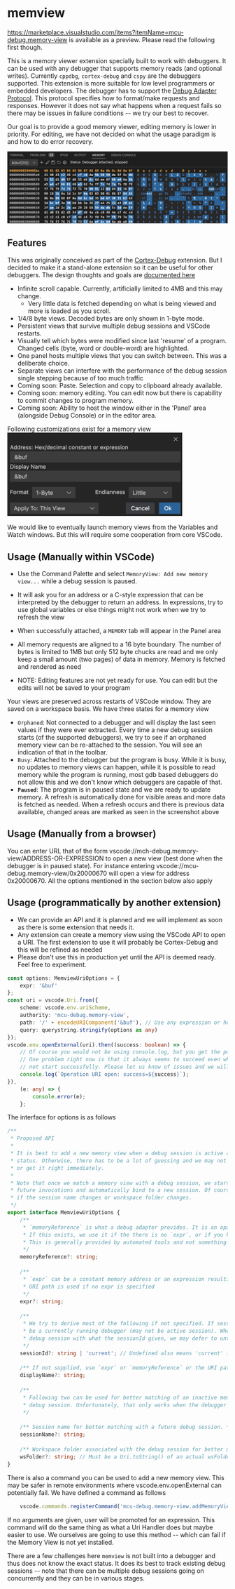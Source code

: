 # memview

https://marketplace.visualstudio.com/items?itemName=mcu-debug.memory-view is available as a preview. Please read the following first though.

This is a memory viewer extension specially built to work with debuggers. It can be used with any debugger that supports memory reads (and optional writes). Currently `cppdbg`, `cortex-debug` and `cspy` are the debuggers supported. This extension is more suitable for low level programmers or embedded developers. The debugger has to support the [Debug Adapter Protocol](https://microsoft.github.io/debug-adapter-protocol/). This protocol specifies how to format/make requests and responses. However it does not say what happens when a request fails so there may be issues in failure conditions -- we try our best to recover.

Our goal is to provide a good memory viewer, editing memory is lower in priority. For editing, we have not decided on what the usage paradigm is and how to do error recovery.

![screenshot](./resources/screenshot.png)

## Features

This was originally conceived as part of the [Cortex-Debug](https://github.com/Marus/cortex-debug) extension. But I decided to make it a stand-alone extension so it can be useful for other debuggers. The design thoughts and goals are [documented here](https://github.com/Marus/cortex-debug/wiki/Memory-Viewer)

-   Infinite scroll capable. Currently, artificially limited to 4MB and this may change.
    -   Very little data is fetched depending on what is being viewed and more is loaded as you scroll.
-   1/4/8 byte views. Decoded bytes are only shown in 1-byte mode.
-   Persistent views that survive multiple debug sessions and VSCode restarts.
-   Visually tell which bytes were modified since last 'resume' of a program. Changed cells (byte, word or double-word) are highlighted.
-   One panel hosts multiple views that you can switch between. This was a deliberate choice.
-   Separate views can interfere with the performance of the debug session single stepping because of too much traffic
-   Coming soon: Paste. Selection and copy to clipboard already available.
-   Coming soon: memory editing. You can edit now but there is capability to commit changes to program memory.
-   Coming soon: Ability to host the window either in the 'Panel' area (alongside Debug Console) or in the editor area.

Following customizations exist for a memory view<br>
<img src="./resources/vew-props.png" width="400">

We would like to eventually launch memory views from the Variables and Watch windows. But this will require some cooperation from core VSCode.

## Usage (Manually within VSCode)

-   Use the Command Palette and select `MemoryView: Add new memory view...` while a debug session is paused.
-   It will ask you for an address or a C-style expression that can be interpreted by the debugger to return an address. In expressions, try to use global variables or else things might not work when we try to refresh the view
-   When successfully attached, a `MEMORY` tab will appear in the Panel area
-   All memory requests are aligned to a 16 byte boundary. The number of bytes is limited to 1MB but only 512 byte chucks are read and we only keep a small amount (two pages) of data in memory. Memory is fetched and rendered as need

-   NOTE: Editing features are not yet ready for use. You can edit but the edits will not be saved to your program

Your views are preserved across restarts of VSCode window. They are saved on a workspace basis. We have three states for a memory view

-   `Orphaned`: Not connected to a debugger and will display the last seen values if they were ever extracted. Every time a new debug session starts (of the supported debuggers), we try to see if an orphaned memory view can be re-attached to the session. You will see an indication of that in the toolbar.
-   `Busy`: Attached to the debugger but the program is busy. While it is busy, no updates to memory views can happen, while it is possible to read memory while the program is running, most gdb based debuggers do not allow this and we don't know which debuggers are capable of that.
-   **`Paused`**: The program is in paused state and we are ready to update memory. A refresh is automatically done for visible areas and more data is fetched as needed. When a refresh occurs and there is previous data available, changed areas are marked as seen in the screenshot above

## Usage (Manually from a browser)

You can enter URL that of the form vscode://mch-debug.memory-view/ADDRESS-OR-EXPRESSION to open a new view (best done when the debugger is in paused state). For instance entering vscode://mcu-debug.memory-view/0x20000670 will open a view for address 0x20000670. All the options mentioned in the section below also apply

## Usage (programmatically by another extension)

-   We can provide an API and it is planned and we will implement as soon as there is some extension that needs it.
-   Any extension can create a memory view using the VSCode API to open a URI. The first extension to use it will probably be Cortex-Debug and this will be refined as needed
-   Please don't use this in production yet until the API is deemed ready. Feel free to experiment.

```typescript
const options: MemviewUriOptions = {
    expr: '&buf'
};
const uri = vscode.Uri.from({
    scheme: vscode.env.uriScheme,
    authority: 'mcu-debug.memory-view',
    path: '/' + encodeURIComponent('&buf'), // Use any expression or hex or decimal constant here
    query: querystring.stringify(options as any)
});
vscode.env.openExternal(uri).then((success: boolean) => {
    // Of course you would not be using console.log, but you get the point
    // One problem right now is that it always seems to succeed even when a view did
    // not start successfully. Please let us know of issues and we will figure it out
    console.log(`Operation URI open: success=${success}`);
}),
    (e: any) => {
        console.error(e);
    };
```

The interface for options is as follows

```typescript
/**
 * Proposed API
 *
 * It is best to add a new memory view when a debug session is active and in stopped
 * status. Otherwise, there has to be a lot of guessing and we may not always get it right
 * or get it right immediately.
 *
 * Note that once we match a memory view with a debug session, we start tracking it for
 * future invocations and automatically bind to a new session. Of course, this can fail
 * if the session name changes or workspace folder changes.
 */
export interface MemviewUriOptions {
    /**
     * `memoryReference` is what a debug adapter provides. It is an opaque string representing a location in memory.
     * If this exists, we use it if the there is no `expr`, or if you have an `expr` as a fallback memory location.
     * This is generally provided by automated tools and not something to be manually entered.
     */
    memoryReference?: string;

    /**
     * `expr` can be a constant memory address or an expression resulting in an address by debugger using evaluate().
     * URI path is used if no expr is specified
     */
    expr?: string;

    /**
     * We try to derive most of the following if not specified. If sessionId is specified, it should
     * be a currently running debugger (may not be active session). When we can't match the active
     * debug session with what the sessionId given, we may defer to until later.
     */
    sessionId?: string | 'current'; // Undefined also means 'current' if there is an active session

    /** If not supplied, use `expr` or `memoryReference` or the URI path */
    displayName?: string;

    /**
     * Following two can be used for better matching of an inactive memory view with a later active
     * debug session. Unfortunately, that only works when the debugger starts a new session
     */

    /** Session name for better matching with a future debug session. */
    sessionName?: string;

    /** Workspace folder associated with the debug session for better matching with a future debug session. */
    wsFolder?: string; // Must be a Uri.toString() of an actual wsFolder for the session
}
```

There is also a command you can be used to add a new memory view. This may be safer in remote environments where vscode.env.openExternal can potentially fail. We have defined a command as follows

```typescript
    vscode.commands.registerCommand('mcu-debug.memory-view.addMemoryView', (constOrExprOrMemRef?: string, opts?: MemviewUriOptions);
```

If no arguments are given, user will be promoted for an expression. This command will do the same thing as what a Uri Handler does but maybe easier to use. We ourselves are going to use this method -- which can fail if the Memory View is not yet installed.

There are a few challenges here `memview` is not built into a debugger and thus does not know the exact status. It does its best to track existing debug sessions -- note that there can be multiple debug sessions going on concurrently and they can be in various stages.
